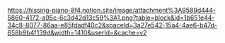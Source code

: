 https://hissing-piano-8f4.notion.site/image/attachment%3A9589d444-5860-4172-a95c-6c3d42d13c59%3A1.png?table=block&id=1b651e44-34c8-8077-86aa-e85fdadf40c2&spaceId=3a27e542-15a4-4ae6-b47d-658b9b4f139d&width=1410&userId=&cache=v2
